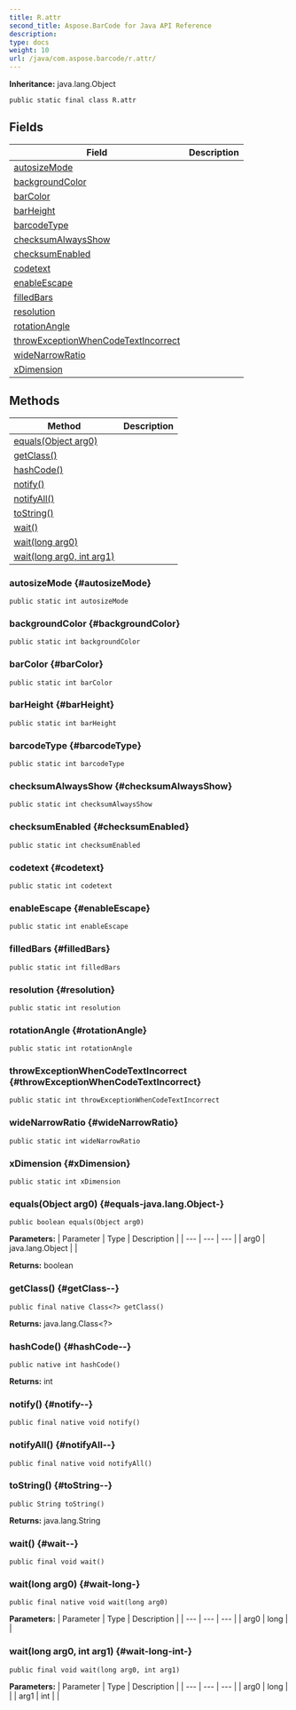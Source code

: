 ```yaml
---
title: R.attr
second_title: Aspose.BarCode for Java API Reference
description: 
type: docs
weight: 10
url: /java/com.aspose.barcode/r.attr/
---
```

**Inheritance:**
java.lang.Object
```
public static final class R.attr
```
## Fields

| Field | Description |
| --- | --- |
| [autosizeMode](#autosizeMode) |  |
| [backgroundColor](#backgroundColor) |  |
| [barColor](#barColor) |  |
| [barHeight](#barHeight) |  |
| [barcodeType](#barcodeType) |  |
| [checksumAlwaysShow](#checksumAlwaysShow) |  |
| [checksumEnabled](#checksumEnabled) |  |
| [codetext](#codetext) |  |
| [enableEscape](#enableEscape) |  |
| [filledBars](#filledBars) |  |
| [resolution](#resolution) |  |
| [rotationAngle](#rotationAngle) |  |
| [throwExceptionWhenCodeTextIncorrect](#throwExceptionWhenCodeTextIncorrect) |  |
| [wideNarrowRatio](#wideNarrowRatio) |  |
| [xDimension](#xDimension) |  |
## Methods

| Method | Description |
| --- | --- |
| [equals(Object arg0)](#equals-java.lang.Object-) |  |
| [getClass()](#getClass--) |  |
| [hashCode()](#hashCode--) |  |
| [notify()](#notify--) |  |
| [notifyAll()](#notifyAll--) |  |
| [toString()](#toString--) |  |
| [wait()](#wait--) |  |
| [wait(long arg0)](#wait-long-) |  |
| [wait(long arg0, int arg1)](#wait-long-int-) |  |
### autosizeMode {#autosizeMode}
```
public static int autosizeMode
```


### backgroundColor {#backgroundColor}
```
public static int backgroundColor
```


### barColor {#barColor}
```
public static int barColor
```


### barHeight {#barHeight}
```
public static int barHeight
```


### barcodeType {#barcodeType}
```
public static int barcodeType
```


### checksumAlwaysShow {#checksumAlwaysShow}
```
public static int checksumAlwaysShow
```


### checksumEnabled {#checksumEnabled}
```
public static int checksumEnabled
```


### codetext {#codetext}
```
public static int codetext
```


### enableEscape {#enableEscape}
```
public static int enableEscape
```


### filledBars {#filledBars}
```
public static int filledBars
```


### resolution {#resolution}
```
public static int resolution
```


### rotationAngle {#rotationAngle}
```
public static int rotationAngle
```


### throwExceptionWhenCodeTextIncorrect {#throwExceptionWhenCodeTextIncorrect}
```
public static int throwExceptionWhenCodeTextIncorrect
```


### wideNarrowRatio {#wideNarrowRatio}
```
public static int wideNarrowRatio
```


### xDimension {#xDimension}
```
public static int xDimension
```


### equals(Object arg0) {#equals-java.lang.Object-}
```
public boolean equals(Object arg0)
```




**Parameters:**
| Parameter | Type | Description |
| --- | --- | --- |
| arg0 | java.lang.Object |  |

**Returns:**
boolean
### getClass() {#getClass--}
```
public final native Class<?> getClass()
```




**Returns:**
java.lang.Class<?>
### hashCode() {#hashCode--}
```
public native int hashCode()
```




**Returns:**
int
### notify() {#notify--}
```
public final native void notify()
```




### notifyAll() {#notifyAll--}
```
public final native void notifyAll()
```




### toString() {#toString--}
```
public String toString()
```




**Returns:**
java.lang.String
### wait() {#wait--}
```
public final void wait()
```




### wait(long arg0) {#wait-long-}
```
public final native void wait(long arg0)
```




**Parameters:**
| Parameter | Type | Description |
| --- | --- | --- |
| arg0 | long |  |

### wait(long arg0, int arg1) {#wait-long-int-}
```
public final void wait(long arg0, int arg1)
```




**Parameters:**
| Parameter | Type | Description |
| --- | --- | --- |
| arg0 | long |  |
| arg1 | int |  |

